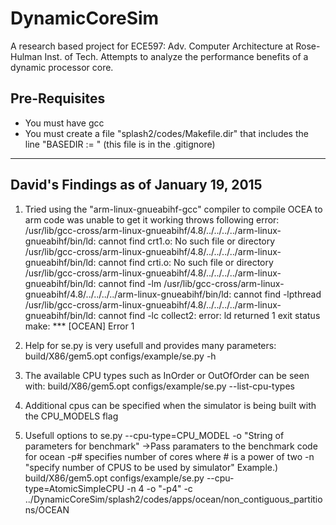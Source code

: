# DynamicCoreSim
A research based project for ECE597: Adv. Computer Architecture at Rose-Hulman Inst. of Tech. Attempts to analyze the performance benefits of a dynamic processor core.


## Pre-Requisites
- You must have gcc
- You must create a file "splash2/codes/Makefile.dir" that includes the line "BASEDIR := <your base directory>" (this file is in the .gitignore)

---------------------------------------
David's Findings as of January 19, 2015
---------------------------------------
1. Tried using the "arm-linux-gnueabihf-gcc" compiler to compile OCEA to arm code was unable to get it working throws following error:
/usr/lib/gcc-cross/arm-linux-gnueabihf/4.8/../../../../arm-linux-gnueabihf/bin/ld: cannot find crt1.o: No such file or directory
/usr/lib/gcc-cross/arm-linux-gnueabihf/4.8/../../../../arm-linux-gnueabihf/bin/ld: cannot find crti.o: No such file or directory
/usr/lib/gcc-cross/arm-linux-gnueabihf/4.8/../../../../arm-linux-gnueabihf/bin/ld: cannot find -lm
/usr/lib/gcc-cross/arm-linux-gnueabihf/4.8/../../../../arm-linux-gnueabihf/bin/ld: cannot find -lpthread
/usr/lib/gcc-cross/arm-linux-gnueabihf/4.8/../../../../arm-linux-gnueabihf/bin/ld: cannot find -lc
collect2: error: ld returned 1 exit status
make: *** [OCEAN] Error 1

2. Help for se.py is very usefull and provides many parameters: build/X86/gem5.opt configs/example/se.py -h

3. The available CPU types such as InOrder or OutOfOrder can be seen with: build/X86/gem5.opt configs/example/se.py --list-cpu-types

4. Additional cpus can be specified when the simulator is being built with the CPU_MODELS flag

5. Usefull options to se.py
    --cpu-type=CPU_MODEL
    -o "String of parameters for benchmark"
        ->Pass paramaters to the benchmark code for ocean -p# specifies number of cores where # is a power of two
    -n "specify number of CPUS to be used by simulator"
    Example.) build/X86/gem5.opt configs/example/se.py --cpu-type=AtomicSimpleCPU -n 4 -o "-p4" -c ../DynamicCoreSim/splash2/codes/apps/ocean/non_contiguous_partitions/OCEAN
